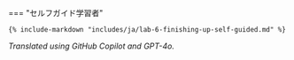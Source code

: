 <!-- === "@Build ワークショップ"

    {% include-markdown "includes/ja/lab-6-finishing-up-event.md" %} -->

=== "セルフガイド学習者"

    {% include-markdown "includes/ja/lab-6-finishing-up-self-guided.md" %}

*Translated using GitHub Copilot and GPT-4o.*
